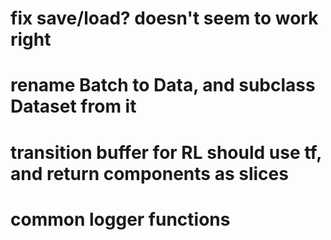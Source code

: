 # fix save/load?  doesn't seem to work right
# rename Batch to Data, and subclass Dataset from it
# transition buffer for RL should use tf, and return components as slices
# common logger functions